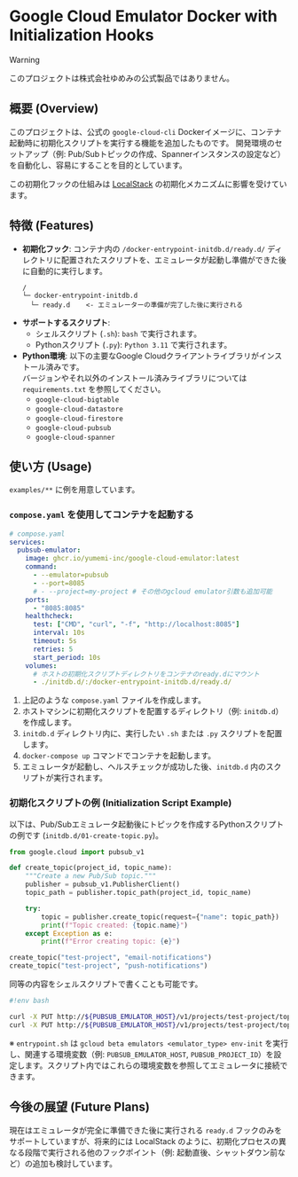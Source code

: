 # Google Cloud Emulator Docker with Initialization Hooks

> [!WARNING]
> このプロジェクトは株式会社ゆめみの公式製品ではありません。

## 概要 (Overview)

このプロジェクトは、公式の `google-cloud-cli` Dockerイメージに、コンテナ起動時に初期化スクリプトを実行する機能を追加したものです。
開発環境のセットアップ（例: Pub/Subトピックの作成、Spannerインスタンスの設定など）を自動化し、容易にすることを目的としています。

この初期化フックの仕組みは [LocalStack](https://github.com/localstack/localstack) の初期化メカニズムに影響を受けています。

## 特徴 (Features)

* **初期化フック**: コンテナ内の `/docker-entrypoint-initdb.d/ready.d/` ディレクトリに配置されたスクリプトを、エミュレータが起動し準備ができた後に自動的に実行します。
  ```
  /
  └─ docker-entrypoint-initdb.d
    └─ ready.d    <- エミュレーターの準備が完了した後に実行される
  ```
* **サポートするスクリプト**:
  * シェルスクリプト (`.sh`): `bash` で実行されます。
  * Pythonスクリプト (`.py`): `Python 3.11` で実行されます。
* **Python環境**: 以下の主要なGoogle Cloudクライアントライブラリがインストール済みです。  
  バージョンやそれ以外のインストール済みライブラリについては `requirements.txt` を参照してください。
  * `google-cloud-bigtable`
  * `google-cloud-datastore`
  * `google-cloud-firestore`
  * `google-cloud-pubsub`
  * `google-cloud-spanner`
  

## 使い方 (Usage)

`examples/**` に例を用意しています。

### `compose.yaml` を使用してコンテナを起動する

```yaml
# compose.yaml
services:
  pubsub-emulator:
    image: ghcr.io/yumemi-inc/google-cloud-emulator:latest
    command:
      - --emulator=pubsub
      - --port=8085
      # - --project=my-project # その他のgcloud emulator引数も追加可能
    ports:
      - "8085:8085"
    healthcheck:
      test: ["CMD", "curl", "-f", "http://localhost:8085"]
      interval: 10s
      timeout: 5s
      retries: 5
      start_period: 10s
    volumes:
      # ホストの初期化スクリプトディレクトリをコンテナのready.dにマウント
      - ./initdb.d/:/docker-entrypoint-initdb.d/ready.d/
```

1. 上記のような `compose.yaml` ファイルを作成します。
2. ホストマシンに初期化スクリプトを配置するディレクトリ（例: `initdb.d`）を作成します。
3. `initdb.d` ディレクトリ内に、実行したい `.sh` または `.py` スクリプトを配置します。
4. `docker-compose up` コマンドでコンテナを起動します。
5. エミュレータが起動し、ヘルスチェックが成功した後、`initdb.d` 内のスクリプトが実行されます。

### 初期化スクリプトの例 (Initialization Script Example)

以下は、Pub/Subエミュレータ起動後にトピックを作成するPythonスクリプトの例です (`initdb.d/01-create-topic.py`)。

```python
from google.cloud import pubsub_v1

def create_topic(project_id, topic_name):
    """Create a new Pub/Sub topic."""
    publisher = pubsub_v1.PublisherClient()
    topic_path = publisher.topic_path(project_id, topic_name)

    try:
        topic = publisher.create_topic(request={"name": topic_path})
        print(f"Topic created: {topic.name}")
    except Exception as e:
        print(f"Error creating topic: {e}")

create_topic("test-project", "email-notifications")
create_topic("test-project", "push-notifications")
```

同等の内容をシェルスクリプトで書くことも可能です。

```bash
#!env bash

curl -X PUT http://${PUBSUB_EMULATOR_HOST}/v1/projects/test-project/topics/email-notifications
curl -X PUT http://${PUBSUB_EMULATOR_HOST}/v1/projects/test-project/topics/push-notifications
```

※ `entrypoint.sh` は `gcloud beta emulators <emulator_type> env-init` を実行し、関連する環境変数（例: `PUBSUB_EMULATOR_HOST`, `PUBSUB_PROJECT_ID`）を設定します。スクリプト内ではこれらの環境変数を参照してエミュレータに接続できます。

## 今後の展望 (Future Plans)

現在はエミュレータが完全に準備できた後に実行される `ready.d` フックのみをサポートしていますが、将来的には LocalStack のように、初期化プロセスの異なる段階で実行される他のフックポイント（例: 起動直後、シャットダウン前など）の追加も検討しています。
